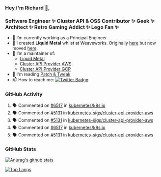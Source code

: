 ### Hey I'm Richard 👋, 

<h3 align="left">Software Engineer ✨ Cluster API & OSS Contributor ✨ Geek ✨ Architect ✨ Retro Gaming Addict ✨ Lego Fan ✨</h3>

- 🔭 I’m currently working as a Principal Engineer
- 📯 I created **Liquid Metal** whilst at Weaveworks. Originally [here](https://github.com/weaveworks-liquidmetal) but now moved [here](https://github.com/liquidmetal-dev).
- 👯 I’m a maintainer of:
  -  [Liquid Metal](https://github.com/liquidmetal-dev)
  -  [Cluster API Provider AWS](https://github.com/kubernetes-sigs/cluster-api-provider-aws)
  -  [Cluster API Provider GCP](https://github.com/kubernetes-sigs/cluster-api-provider-gcp)
- 💬 I'm reading [Patch & Tweak](https://bjooks.com/products/patch-tweak-exploring-modular-synthesis)
- 📫 How to reach me: [![Twitter Badge](https://img.shields.io/badge/-@fruit_case-00acee?style=flat&logo=Twitter&logoColor=white)](https://twitter.com/intent/follow?screen_name=fruit_case "Follow on Twitter")

### GitHub Activity 

<!--START_SECTION:activity-->
1. 🗣 Commented on [#6517](https://github.com/kubernetes/k8s.io/pull/6517#issuecomment-2392188814) in [kubernetes/k8s.io](https://github.com/kubernetes/k8s.io)
2. 🗣 Commented on [#5131](https://github.com/kubernetes-sigs/cluster-api-provider-aws/issues/5131#issuecomment-2389717832) in [kubernetes-sigs/cluster-api-provider-aws](https://github.com/kubernetes-sigs/cluster-api-provider-aws)
3. 🗣 Commented on [#5131](https://github.com/kubernetes-sigs/cluster-api-provider-aws/issues/5131#issuecomment-2389713910) in [kubernetes-sigs/cluster-api-provider-aws](https://github.com/kubernetes-sigs/cluster-api-provider-aws)
4. 🗣 Commented on [#6517](https://github.com/kubernetes/k8s.io/pull/6517#issuecomment-2389691663) in [kubernetes/k8s.io](https://github.com/kubernetes/k8s.io)
5. 🗣 Commented on [#5131](https://github.com/kubernetes-sigs/cluster-api-provider-aws/issues/5131#issuecomment-2389435473) in [kubernetes-sigs/cluster-api-provider-aws](https://github.com/kubernetes-sigs/cluster-api-provider-aws)
<!--END_SECTION:activity-->

### GitHub Stats

[![Anurag's github stats](https://github-readme-stats.vercel.app/api?username=richardcase&count_private=true&show_icons=true)](https://github.com/anuraghazra/github-readme-stats)

[![Top Langs](https://github-readme-stats.vercel.app/api/top-langs/?username=richardcase&hide=html&layout=compact)](https://github.com/anuraghazra/github-readme-stats)
